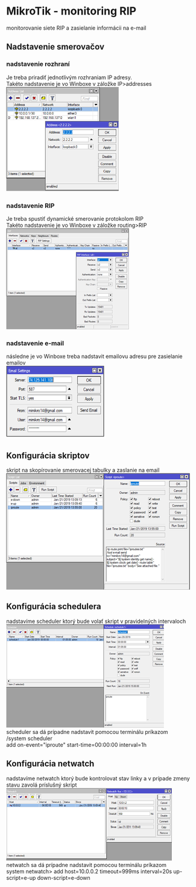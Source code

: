 # MikroTik - monitoring RIP 
monitorovanie siete RIP a zasielanie informácii na e-mail
## Nadstavenie smerovačov
### nadstavenie rozhraní
Je treba priradiť jednotlivým rozhraniam IP adresy. <br>
Takéto nadstavenie je vo Winboxe v záložke IP>addresses <br>
![nadstavenie rozhraní](images/nadstavenie_IP.png)
### nadstavenie RIP
Je treba spustiť dynamické smerovanie protokolom RIP <br>
Takéto nadstavenie je vo Winboxe v záložke routing>RIP <br>
![nadstavenie RIP](images/nadstavenie_RIP.png)
### nadstavenie e-mail
následne je vo Winboxe treba nadstavit emailovu adresu pre zasielanie emailov <br>
![nadstavenie email](images/nadstavenie_email.png)
## Konfigurácia skriptov
skript na skopírovanie smerovacej tabulky a zaslanie na email
![skript na kopírovanie smerovacej tabulky](images/skripty.png)
## Konfigurácia schedulera
nadstavíme scheduler ktorý bude volať skript v pravidelných intervaloch <br>
![nadstavenie schedulera](images/scheduler.png) <br>
scheduler sa dá prípadne nadstavit pomocou terminálu príkazom <br>
/system scheduler <br>
add on-event="iproute" start-time=00:00:00 interval=1h <br>
## Konfigurácia netwatch
nadstavíme netwatch ktorý bude kontrolovat stav linky a v prípade zmeny stavu zavolá príslušný skript <br>
![nadstavenie netwatchu](images/netwatch.png) <br>
netwatch sa dá prípadne nadstavit pomocou terminálu príkazom <br>
system netwatch> add host=10.0.0.2 timeout=999ms interval=20s up-script=e-up down-script=e-down <br>
